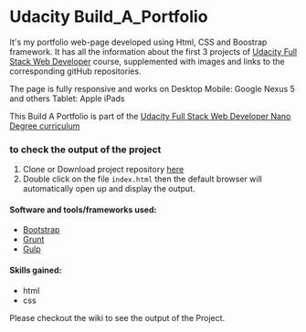 # Udacity Build_A_Portfolio

It's my portfolio web-page developed using Html, CSS and Boostrap framework. It has all the information about the first 3 projects of [Udacity Full Stack Web Developer](https://www.udacity.com/course/full-stack-web-developer-nanodegree--nd004) course, supplemented with images and links to the corresponding gitHub repositories.

The page is fully  responsive and works on
Desktop
Mobile: Google Nexus 5 and others
Tablet: Apple iPads

This Build A Portfolio is part of the
[Udacity Full Stack Web Developer Nano Degree curriculum](https://www.udacity.com/course/full-stack-web-developer-nanodegree--nd004)

### to check the output of the project
1. Clone or Download project repository [here](https://github.com/vjvijayg/Build_A_Portfolio)
2. Double click on the file `index.html` then the default browser will automatically open up and display the output.

#### Software and tools/frameworks used:
* [Bootstrap](http://bootstrapdocs.com/v3.0.3/docs/getting-started/)
* [Grunt](https://gruntjs.com/getting-started)
* [Gulp](http://gulpjs.com/)

#### Skills gained:
* html
* css

Please checkout the wiki to see the output of the Project.
